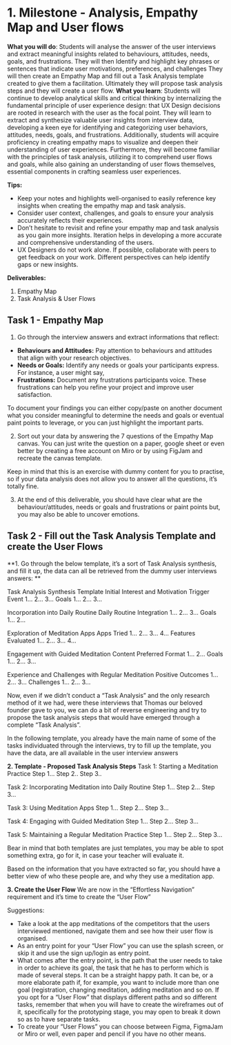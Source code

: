 # 1. Milestone - Analysis, Empathy Map and User flows

**What you will do**: Students will analyse the answer of the user interviews and extract meaningful insights related to behaviours, attitudes, needs, goals, and frustrations. They will then Identify and highlight key phrases or sentences that indicate user motivations, preferences, and challenges They will then create an Empathy Map and fill out a Task Analysis template created to give them a facilitation. Ultimately they will propose task analysis steps and they will create a user flow.
**What you learn**: Students will continue to develop analytical skills and critical thinking by internalizing the fundamental principle of user experience design: that UX Design decisions are rooted in research with the user as the focal point. They will learn to extract and synthesize valuable user insights from interview data, developing a keen eye for identifying and categorizing user behaviors, attitudes, needs, goals, and frustrations. Additionally, students will acquire proficiency in creating empathy maps to visualize and deepen their understanding of user experiences. Furthermore, they will become familiar with the principles of task analysis, utilizing it to comprehend user flows and goals, while also gaining an understanding of user flows themselves, essential components in crafting seamless user experiences.

**Tips:**
- Keep your notes and highlights well-organised to easily reference key insights when creating the empathy map and task analysis.
- Consider user context, challenges, and goals to ensure your analysis accurately reflects their experiences.
- Don’t hesitate to revisit and refine your empathy map and task analysis as you gain more insights. Iteration helps in developing a more accurate and comprehensive understanding of the users.
- UX Designers do not work alone. If possible, collaborate with peers to get feedback on your work. Different perspectives can help identify gaps or new insights.

**Deliverables:**
1. Empathy Map
2. Task Analysis & User Flows


## Task 1 - Empathy Map

1. Go through the interview answers and extract informations that reflect:
  - **Behaviours and Attitudes:** Pay attention to behaviours and attitudes that align with your research objectives.
  - **Needs or Goals:** Identify any needs or goals your participants express. For instance, a user might say,
  - **Frustrations:** Document any frustrations participants voice. These frustrations can help you refine your project and improve user satisfaction. 

To document your findings you can either copy/paste on another document what you consider meaningful to determine the needs and goals or eventual paint points to leverage, or you can just highlight the important parts.

2. Sort out your data by answering the 7 questions of the Empathy Map canvas. You can just write the question on a paper, google sheet or even better by creating a free account on Miro or by using FigJam and recreate the canvas template.

Keep in mind that this is an exercise with dummy content for you to practise, so if your data analysis does not allow you to answer all the questions, it’s totally fine.

3. At the end of this deliverable, you should have clear what are the behaviour/attitudes, needs or goals and frustrations or paint points but, you may also be able to uncover emotions.


## Task 2 - Fill out the Task Analysis Template and create the User Flows

**1. Go through the below template, it’s a sort of Task Analysis synthesis, and fill it up, the data can all be retrieved from the dummy user interviews answers: **

Task Analysis Synthesis Template
Initial Interest and Motivation
Trigger Event
1…
2…
3…
Goals
1…
2…
3…

Incorporation into Daily Routine
Daily Routine Integration
1…
2…
3…
Goals
1…
2…


Exploration of Meditation Apps
Apps Tried
1…
2…
3…
4…
Features Evaluated
1…
2…
3…
4…


Engagement with Guided Meditation Content
Preferred Format
1…
2…
Goals
1…
2…
3…


Experience and Challenges with Regular Meditation
Positive Outcomes
1…
2…
3…
Challenges
1…
2…
3…

Now, even if we didn’t conduct a “Task Analysis” and the only research method of it we had, were these interviews that Thomas our beloved founder gave to you, we can do a bit of reverse engineering and try to propose the task analysis steps that would have emerged through a complete “Task Analysis”.

In the following template, you already have the main name of some of the tasks individuated through the interviews, try to fill up the template, you have the data, are all available in the user interview answers

**2. Template - Proposed Task Analysis Steps**
Task 1: Starting a Meditation Practice
Step 1…
Step 2..
Step 3..

Task 2: Incorporating Meditation into Daily Routine
Step 1…
Step 2…
Step 3…

Task 3: Using Meditation Apps
Step 1…
Step 2…
Step 3…

Task 4: Engaging with Guided Meditation
Step 1…
Step 2…
Step 3…

Task 5: Maintaining a Regular Meditation Practice
Step 1…
Step 2…
Step 3…

Bear in mind that both templates are just templates, you may be able to spot something extra, go for it, in case your teacher will evaluate it.

Based on the information that you have extracted so far, you should have a better view of who these people are, and why they use a meditation app.

**3. Create the User Flow**
We are now in the “Effortless Navigation” requirement and it’s time to create the “User Flow”

Suggestions:
- Take a look at the app meditations of the competitors that the users interviewed mentioned, navigate them and see how their user flow is organised.
- As an entry point for your “User Flow” you can use the splash screen, or skip it and use the sign up/login as entry point.
- What comes after the entry point, is the path that the user needs to take in order to achieve its goal, the task that he has to perform which is made of several steps. It can be a straight happy path. It can be, or a more elaborate path if, for example, you want to include more than one goal (registration, changing meditation, adding meditation and so on. If you opt for a “User Flow” that displays different paths and so different tasks, remember that when you will have to create the wireframes out of it, specifically for the prototyping stage, you may open to break it down so as to have separate tasks.
- To create your “User Flows” you can choose between Figma, FigmaJam or Miro or well, even paper and pencil if you have no other means.
